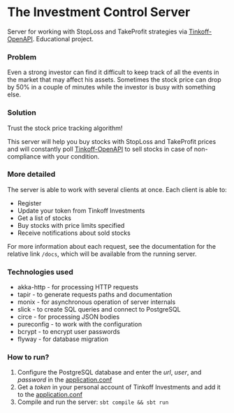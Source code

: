 # The Investment Control Server
Server for working with StopLoss and TakeProfit strategies via
[Tinkoff-OpenAPI](https://tinkoffcreditsystems.github.io/invest-openapi/swagger-ui/). Educational project.

### Problem
Even a strong investor can find it difficult to keep track of all the events in the market that may affect his assets.
Sometimes the stock price can drop by 50% in a couple of minutes while the investor is busy with something else.

### Solution
Trust the stock price tracking algorithm!

This server will help you buy stocks with StopLoss and TakeProfit prices and will constantly poll
[Tinkoff-OpenAPI](https://tinkoffcreditsystems.github.io/invest-openapi/swagger-ui/) to sell stocks
in case of non-compliance with your condition.

### More detailed
The server is able to work with several clients at once. Each client is able to:
* Register
* Update your token from Tinkoff Investments
* Get a list of stocks
* Buy stocks with price limits specified
* Receive notifications about sold stocks

For more information about each request, see the documentation for the relative link `/docs`, 
which will be available from the running server.

### Technologies used
* akka-http - for processing HTTP requests
* tapir - to generate requests paths and documentation
* monix - for asynchronous operation of server internals
* slick - to create SQL queries and connect to PostgreSQL
* circe - for processing JSON bodies
* pureconfig - to work with the configuration
* bcrypt - to encrypt user passwords
* flyway - for database migration

### How to run?
1. Configure the PostgreSQL database and enter the *url*, *user*, and *password* in the [application.conf](./src/main/resources/application.conf)
2. Get a *token* in your personal account of Tinkoff Investments and add it to the [application.conf](./src/main/resources/application.conf)
3. Compile and run the server: `sbt compile && sbt run`
